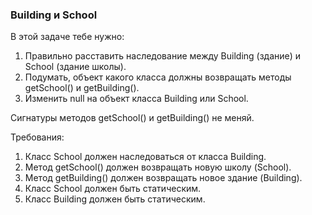 
### Building и School

В этой задаче тебе нужно:
1. Правильно расставить наследование между Building (здание) и School (здание школы).
2. Подумать, объект какого класса должны возвращать методы getSchool() и getBuilding().
3. Изменить null на объект класса Building или School.

Сигнатуры методов getSchool() и getBuilding() не меняй.


Требования:
1.	Класс School должен наследоваться от класса Building.
2.	Метод getSchool() должен возвращать новую школу (School).
3.	Метод getBuilding() должен возвращать новое здание (Building).
4.	Класс School должен быть статическим.
5.	Класс Building должен быть статическим.


